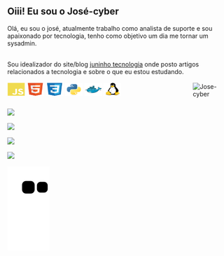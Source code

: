 ## Oiii! Eu sou o José-cyber
 <div>
  <a href="https://github.com/Jose-cyber">
  </a>
  <p>Olá, eu sou o josé, atualmente trabalho como analista de suporte e sou apaixonado por tecnologia, tenho como objetivo um dia me tornar um sysadmin.</p><br>
  Sou idealizador do site/blog <a href="https://juninhotecnologia.com.br/">juninho tecnologia</a> onde posto artigos relacionados a tecnologia e sobre o que eu estou estudando. 
</div>
<div style="display: inline_block"><br>
  <img align="center" alt="Jose-cyber" height="30" width="40" src="https://raw.githubusercontent.com/devicons/devicon/master/icons/javascript/javascript-plain.svg">

  <img align="center" alt="Jose-cyber" height="30" width="40" src="https://raw.githubusercontent.com/devicons/devicon/master/icons/html5/html5-original.svg">

  <img align="center" alt="Jose-cyber" height="30" width="40" src="https://raw.githubusercontent.com/devicons/devicon/master/icons/css3/css3-original.svg">

  <img align="center" alt="Jose-cyber" height="30" width="40" src="https://raw.githubusercontent.com/devicons/devicon/master/icons/python/python-original.svg">

  <img align="center" alt="Jose-cyber" height="30" width="40" src="https://raw.githubusercontent.com/devicons/devicon/master/icons/docker/docker-original.svg">

  <img align="center" alt="Jose-cyber" height="30" width="40" src="https://raw.githubusercontent.com/devicons/devicon/master/icons/linux/linux-original.svg">

  <img align="right" alt="Jose-cyber" height="120" width="80" src="https://i.ibb.co/Fqd2zz1/223333520-1961753367316920-18614624298789026-n.jpg">
</div>
  
  ##
 
<div> 

  <a href="https://www.instagram.com/junior_zezin/" target="_blank"><img src="https://img.shields.io/badge/-Instagram-%23E4405F?style=for-the-badge&logo=instagram&logoColor=white" target="_blank"></a>

  <a href = "mailto:josedasilvacostacosta@gmail.com"><img src="https://img.shields.io/badge/-Gmail-%23333?style=for-the-badge&logo=gmail&logoColor=white" target="_blank"></a>

  <a href="https://www.linkedin.com/in/jose-junior-silva/" target="_blank"><img src="https://img.shields.io/badge/-LinkedIn-%230077B5?style=for-the-badge&logo=linkedin&logoColor=white" target="_blank"></a> 

   <a href="https://www.facebook.com/josedasilvacosta.costa.3/" target="_blank"><img src="https://img.shields.io/badge/-Facebook-%230077B5?style=for-the-badge&logo=facebook&logoColor=white" target="_blank"></a> 
 
  ![Snake animation](https://github.com/rafaballerini/rafaballerini/blob/output/github-contribution-grid-snake.svg)
 
</div>
